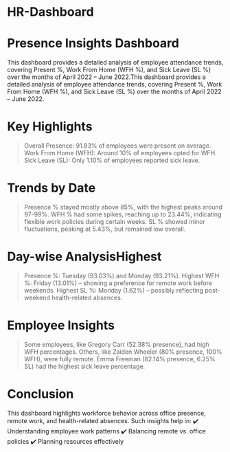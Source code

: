 # HR-Dashboard
# Presence Insights Dashboard
This dashboard provides a detailed analysis of employee attendance trends, covering Present %, Work From Home (WFH %), and Sick Leave (SL %) over the months of April 2022 – June 2022.This dashboard provides a detailed analysis of employee attendance trends, covering Present %, Work From Home (WFH %), and Sick Leave (SL %) over the months of April 2022 – June 2022.

# Key Highlights
> Overall Presence: 91.83% of employees were present on average.
> Work From Home (WFH): Around 10% of employees opted for WFH.
> Sick Leave (SL): Only 1.10% of employees reported sick leave.

# Trends by Date
> Presence % stayed mostly above 85%, with the highest peaks around 97-99%.
> WFH % had some spikes, reaching up to 23.44%, indicating flexible work policies during certain weeks.
> SL % showed minor fluctuations, peaking at 5.43%, but remained low overall.

# Day-wise AnalysisHighest 
> Presence %: Tuesday (93.03%) and Monday (93.21%).
> Highest WFH %: Friday (13.01%) – showing a preference for remote work before weekends.
> Highest SL %: Monday (1.62%) – possibly reflecting post-weekend health-related absences.

# Employee Insights
> Some employees, like Gregory Carr (52.38% presence), had high WFH percentages.
> Others, like Zaiden Wheeler (80% presence, 100% WFH), were fully remote.
> Emma Freeman (82.14% presence, 6.25% SL) had the highest sick leave percentage.


# Conclusion
This dashboard highlights workforce behavior across office presence, remote work, and health-related absences.
Such insights help in:
✔️ Understanding employee work patterns
✔️ Balancing remote vs. office policies
✔️ Planning resources effectively
